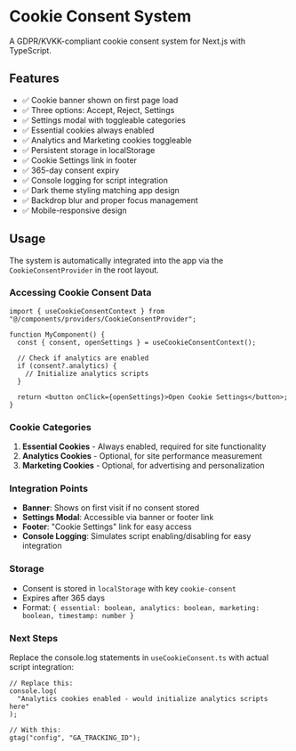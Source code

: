 # Cookie Consent System

A GDPR/KVKK-compliant cookie consent system for Next.js with TypeScript.

## Features

- ✅ Cookie banner shown on first page load
- ✅ Three options: Accept, Reject, Settings
- ✅ Settings modal with toggleable categories
- ✅ Essential cookies always enabled
- ✅ Analytics and Marketing cookies toggleable
- ✅ Persistent storage in localStorage
- ✅ Cookie Settings link in footer
- ✅ 365-day consent expiry
- ✅ Console logging for script integration
- ✅ Dark theme styling matching app design
- ✅ Backdrop blur and proper focus management
- ✅ Mobile-responsive design

## Usage

The system is automatically integrated into the app via the `CookieConsentProvider` in the root layout.

### Accessing Cookie Consent Data

```tsx
import { useCookieConsentContext } from "@/components/providers/CookieConsentProvider";

function MyComponent() {
  const { consent, openSettings } = useCookieConsentContext();

  // Check if analytics are enabled
  if (consent?.analytics) {
    // Initialize analytics scripts
  }

  return <button onClick={openSettings}>Open Cookie Settings</button>;
}
```

### Cookie Categories

1. **Essential Cookies** - Always enabled, required for site functionality
2. **Analytics Cookies** - Optional, for site performance measurement
3. **Marketing Cookies** - Optional, for advertising and personalization

### Integration Points

- **Banner**: Shows on first visit if no consent stored
- **Settings Modal**: Accessible via banner or footer link
- **Footer**: "Cookie Settings" link for easy access
- **Console Logging**: Simulates script enabling/disabling for easy integration

### Storage

- Consent is stored in `localStorage` with key `cookie-consent`
- Expires after 365 days
- Format: `{ essential: boolean, analytics: boolean, marketing: boolean, timestamp: number }`

### Next Steps

Replace the console.log statements in `useCookieConsent.ts` with actual script integration:

```tsx
// Replace this:
console.log(
  "Analytics cookies enabled - would initialize analytics scripts here"
);

// With this:
gtag("config", "GA_TRACKING_ID");
```
